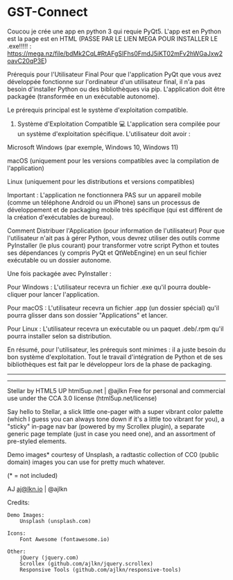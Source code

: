 # GST-Connect
Coucou je crée une app en python 3 qui requie PyQt5. L'app est en Python est la page est en HTML (PASSE PAR LE LIEN MEGA POUR INSTALLER LE .exe!!!!! : https://mega.nz/file/bdMk2CqL#RtAFgSIFhs0FmdJ5iKT02mFv2hWGaJxw2oavC20qP3E)

Prérequis pour l'Utilisateur Final
Pour que l'application PyQt que vous avez développée fonctionne sur l'ordinateur d'un utilisateur final, il n'a pas besoin d'installer Python ou des bibliothèques via pip. L'application doit être packagée (transformée en un exécutable autonome).

Le prérequis principal est le système d'exploitation compatible.

1. Système d'Exploitation Compatible 💻
L'application sera compilée pour un système d'exploitation spécifique. L'utilisateur doit avoir :

Microsoft Windows (par exemple, Windows 10, Windows 11)

macOS (uniquement pour les versions compatibles avec la compilation de l'application)

Linux (uniquement pour les distributions et versions compatibles)

Important : L'application ne fonctionnera PAS sur un appareil mobile (comme un téléphone Android ou un iPhone) sans un processus de développement et de packaging mobile très spécifique (qui est différent de la création d'exécutables de bureau).

Comment Distribuer l'Application (pour information de l'utilisateur)
Pour que l'utilisateur n'ait pas à gérer Python, vous devrez utiliser des outils comme PyInstaller (le plus courant) pour transformer votre script Python et toutes ses dépendances (y compris PyQt et QtWebEngine) en un seul fichier exécutable ou un dossier autonome.

Une fois packagée avec PyInstaller :

Pour Windows : L'utilisateur recevra un fichier .exe qu'il pourra double-cliquer pour lancer l'application.

Pour macOS : L'utilisateur recevra un fichier .app (un dossier spécial) qu'il pourra glisser dans son dossier "Applications" et lancer.

Pour Linux : L'utilisateur recevra un exécutable ou un paquet .deb/.rpm qu'il pourra installer selon sa distribution.

En résumé, pour l'utilisateur, les prérequis sont minimes : il a juste besoin du bon système d'exploitation. Tout le travail d'intégration de Python et de ses bibliothèques est fait par le développeur lors de la phase de packaging.

------------------------------------------------------------------------------------------------------------------------------------------------------------------------------
------------------------------------------------------------------------------------------------------------------------------------------------------------------------------
Stellar by HTML5 UP
html5up.net | @ajlkn
Free for personal and commercial use under the CCA 3.0 license (html5up.net/license)


Say hello to Stellar, a slick little one-pager with a super vibrant color palette (which
I guess you can always tone down if it's a little too vibrant for you), a "sticky" in-page
nav bar (powered by my Scrollex plugin), a separate generic page template (just in case
you need one), and an assortment of pre-styled elements.

Demo images* courtesy of Unsplash, a radtastic collection of CC0 (public domain) images
you can use for pretty much whatever.

(* = not included)

AJ
aj@lkn.io | @ajlkn


Credits:

	Demo Images:
		Unsplash (unsplash.com)

	Icons:
		Font Awesome (fontawesome.io)

	Other:
		jQuery (jquery.com)
		Scrollex (github.com/ajlkn/jquery.scrollex)
		Responsive Tools (github.com/ajlkn/responsive-tools)
  
